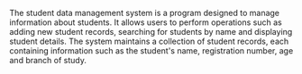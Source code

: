 The student data management system is a program designed to manage information about students. It allows users to perform operations such as adding new student records, searching for students by name and displaying student details. The system maintains a collection of student records, each containing information such as the student's name, registration number, age and branch of study.
